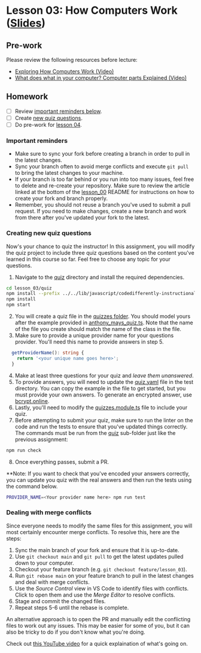 # Lesson 03: How Computers Work ([Slides](https://code-differently.github.io/code-differently-24-q4/slides/#/lesson_03))

## Pre-work

Please review the following resources before lecture:

* [Exploring How Computers Work (Video)](https://www.youtube.com/watch?v=QZwneRb-zqA&list=RDCMUCmtyQOKKmrMVaKuRXz02jbQ&index=1)
* [What does what in your computer? Computer parts Explained (Video)](https://www.youtube.com/watch?v=ExxFxD4OSZ0)

## Homework

- [ ] Review [important reminders below](#important-reminders).
- [ ] Create [new quiz questions](#creating-new-quiz-questions).
- [ ] Do pre-work for [lesson 04](/lesson_04/).

### Important reminders

* Make sure to sync your fork before creating a branch in order to pull in the latest changes.
* Sync your branch often to avoid merge conflicts and execute `git pull` to bring the latest changes to your machine.
* If your branch is too far behind or you run into too many issues, feel free to delete and re-create your repository. Make sure to review the article linked at the bottom of the [lesson_00](/lesson_00/README.md) README for instructions on how to create your fork and branch properly.
* Remember, you should not reuse a branch you've used to submit a pull request. If you need to make changes, create a new branch and work from there after you've updated your fork to the latest.

### Creating new quiz questions

Now's your chance to quiz the instructor! In this assignment, you will modify the quiz project to include three quiz questions based on the content you've learned in this course so far. Feel free to choose any topic for your questions.

1. Navigate to the [quiz][quiz-folder] directory and install the required dependencies.
```bash
cd lesson_03/quiz
npm install --prefix ../../lib/javascript/codedifferently-instructional
npm install
npm start
```
2. You will create a quiz file in the [quizzes folder][quizzes-folder]. You should model yours after the example provided in [anthony_mays_quiz.ts][quiz-example]. Note that the name of the file you create should match the name of the class in the file.
3. Make sure to provide a unique provider name for your questions provider. You'll need this name to provide answers in step 5.
```typescript
  getProviderName(): string {
    return '<your unique name goes here>';
  }
```
4. Make at least three questions for your quiz and _leave them unanswered_.
5. To provide answers, you will need to update the [quiz.yaml][test-config-file] file in the test directory. You can copy the example in the file to get started, but you must provide your own answers. To generate an encrypted answer, use [bcrypt.online](https://bcrypt.online).
6. Lastly, you'll need to modify the [quizzes.module.ts][quizzes-module] file to include your quiz.
7. Before attempting to submit your quiz, make sure to run the linter on the code and run the tests to ensure that you've updated things correctly. The commands must be run from the [quiz][quiz-folder] sub-folder just like the previous assignment:
```bash
npm run check
```
8. Once everything passes, submit a PR.

**Note: If you want to check that you've encoded your answers correctly, you can update you quiz with the real answers and then run the tests using the command below. 
```bash
PROVIDER_NAME=<Your provider name here> npm run test
```

### Dealing with merge conflicts

Since everyone needs to modify the same files for this assignment, you will most certainly encounter merge conflicts. To resolve this, here are the steps:

1. Sync the main branch of your fork and ensure that it is up-to-date.
2. Use `git checkout main` and `git pull` to get the latest updates pulled down to your computer.
3. Checkout your feature branch (e.g. `git checkout feature/lesson_03`).
4. Run `git rebase main` on your feature branch to pull in the latest changes and deal with merge conflicts.
5. Use the *Source Control* view in VS Code to identify files with conflicts. Click to open them and use the *Merge Editor* to resolve conflicts.
6. Stage and commit the changed files.
7. Repeat steps 5-6 until the rebase is complete.

An alternative approach is to open the PR and manually edit the conflicting files to work out any issues. This may be easier for some of you, but it can also be tricky to do if you don't know what you're doing.

Check out [this YouTube video](https://www.youtube.com/watch?v=OXtdxHTh2oY) for a quick explaination of what's going on. 

[quizzes-folder]: ./quiz/src/quizzes/
[quiz-folder]: ./quiz/
[quiz-example]: ./quiz/src/quizzes/anthony_mays_quiz.ts
[test-config-file]: ./quiz/quiz.yaml
[quizzes-module]: ./quiz/src/quizzes/quizzes.module.ts